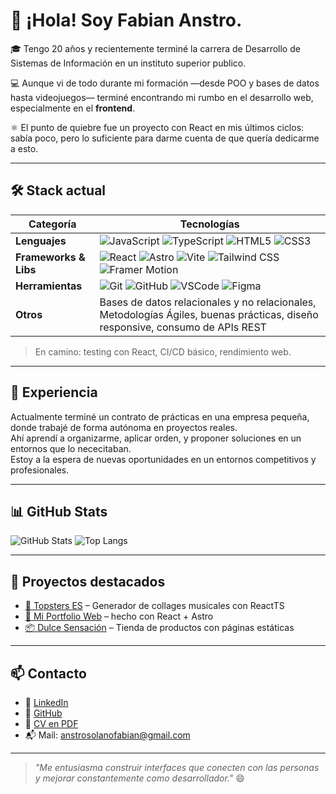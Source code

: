 # 👋 ¡Hola! Soy Fabian Anstro.

🎓 Tengo 20 años y recientemente terminé la carrera de Desarrollo de Sistemas de Información en un instituto superior publico.  

💻 Aunque vi de todo durante mi formación —desde POO y bases de datos hasta videojuegos— terminé encontrando mi rumbo en el desarrollo web, especialmente en el **frontend**.
  
⚛️ El punto de quiebre fue un proyecto con React en mis últimos ciclos: sabía poco, pero lo suficiente para darme cuenta de que quería dedicarme a esto.

---

## 🛠️ Stack actual

| **Categoría**       | **Tecnologías**                                                                                     |
|----------------------|----------------------------------------------------------------------------------------------------|
| **Lenguajes**        | ![JavaScript](https://img.shields.io/badge/-JavaScript-F7DF1E?style=flat-square&logo=javascript&logoColor=black) ![TypeScript](https://img.shields.io/badge/-TypeScript-3178C6?style=flat-square&logo=typescript&logoColor=white) ![HTML5](https://img.shields.io/badge/-HTML5-E34F26?style=flat-square&logo=html5&logoColor=white) ![CSS3](https://img.shields.io/badge/-CSS3-1572B6?style=flat-square&logo=css3&logoColor=white) |
| **Frameworks & Libs**| ![React](https://img.shields.io/badge/-React-61DAFB?style=flat-square&logo=react&logoColor=black) ![Astro](https://img.shields.io/badge/-Astro-FF5D01?style=flat-square&logo=astro&logoColor=white) ![Vite](https://img.shields.io/badge/-Vite-646CFF?style=flat-square&logo=vite&logoColor=white) ![Tailwind CSS](https://img.shields.io/badge/-TailwindCSS-06B6D4?style=flat-square&logo=tailwindcss&logoColor=white) ![Framer Motion](https://img.shields.io/badge/-Framer%20Motion-0055FF?style=flat-square&logo=framer&logoColor=white) |
| **Herramientas**     | ![Git](https://img.shields.io/badge/-Git-F05032?style=flat-square&logo=git&logoColor=white) ![GitHub](https://img.shields.io/badge/-GitHub-181717?style=flat-square&logo=github&logoColor=white) ![VSCode](https://img.shields.io/badge/-VSCode-007ACC?style=flat-square&logo=visual-studio-code&logoColor=white) ![Figma](https://img.shields.io/badge/-Figma-F24E1E?style=flat-square&logo=figma&logoColor=white) |
| **Otros**            | Bases de datos relacionales y no relacionales, Metodologías Ágiles, buenas prácticas, diseño responsive, consumo de APIs REST |

> En camino: testing con React, CI/CD básico, rendimiento web.

---

## 📌 Experiencia

Actualmente terminé un contrato de prácticas en una empresa pequeña, donde trabajé de forma autónoma en proyectos reales.  
Ahí aprendí a organizarme, aplicar orden, y proponer soluciones en un entornos que lo nececitaban.  
Estoy a la espera de nuevas oportunidades en un entornos competitivos y profesionales.

---

## 📊 GitHub Stats

![GitHub Stats](https://github-readme-stats.vercel.app/api?username=ElZapas&show_icons=true&theme=tokyonight&hide_rank=true)
![Top Langs](https://github-readme-stats.vercel.app/api/top-langs/?username=ElZapas&layout=compact&theme=tokyonight)

---

## 🧩 Proyectos destacados

- [💽 Topsters ES](https://topster-project.vercel.app) – Generador de collages musicales con ReactTS
- [🎨 Mi Portfolio Web](https://anstro-portfolio.vercel.app) – hecho con React + Astro
- [📦 Dulce Sensación](https://dulce-sensacion.vercel.app) – Tienda de productos con páginas estáticas

---

## 📫 Contacto

- 💼 [LinkedIn](https://www.linkedin.com/in/fabian-anstro-solano-a7b49a345/)
- 🧠 [GitHub](https://github.com/ElZapas)
- 📄 [CV en PDF](https://anstro-portfolio.vercel.app/pdfs/Fabian-Anstro-Curriculum-Vitae.pdf)
- 📬 Mail: anstrosolanofabian@gmail.com

---

> _"Me entusiasma construir interfaces que conecten con las personas y mejorar constantemente como desarrollador."_ 😄

